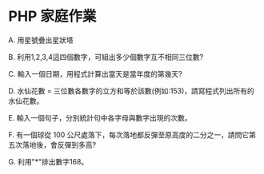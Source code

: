 # PHP 家庭作業


A. 用星號疊出星狀塔


B. 利用1,2,3,4這四個數字，可組出多少個數字互不相同三位數?


C. 輸入一個日期，用程式計算出當天是當年度的第幾天?


D. 水仙花數 = 三位數各數字的立方和等於該數(例如:153)，請寫程式列出所有的水仙花數。


E. 輸入一個句子，分別統計句中各字母與數字出現的次數。


F. 有一個球從 100 公尺處落下，每次落地都反彈至原高度的二分之一，請問它第五次落地後，會反彈到多高?


G. 利用"*"排出數字168。

